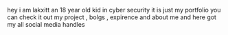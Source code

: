 hey  i am lakxitt an 18 year old kid in cyber security 
it is just my portfolio you can check it out my project , bolgs , expirence and about me and here got my all social media handles 
